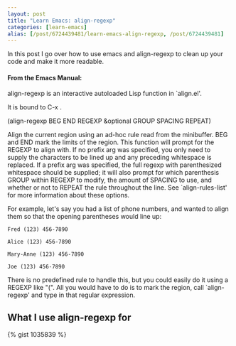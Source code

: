 ```yaml
---
layout: post
title: "Learn Emacs: align-regexp"
categories: [learn-emacs]
alias: [/post/6724439481/learn-emacs-align-regexp, /post/6724439481]
---
```


In this post I go over how to use emacs and align-regexp to clean up your code and make it more readable.

#### From the Emacs Manual:

align-regexp is an interactive autoloaded Lisp function in `align.el'.

It is bound to C-x .

(align-regexp BEG END REGEXP &optional GROUP SPACING REPEAT)

Align the current region using an ad-hoc rule read from the minibuffer. BEG and END mark the limits of the region. This function will prompt for the REGEXP to align with. If no prefix arg was specified, you only need to supply the characters to be lined up and any preceding whitespace is replaced. If a prefix arg was specified, the full regexp with parenthesized whitespace should be supplied; it will also prompt for which parenthesis GROUP within REGEXP to modify, the amount of SPACING to use, and whether or not to REPEAT the rule throughout the line. See `align-rules-list' for more information about these options.

For example, let's say you had a list of phone numbers, and wanted to align them so that the opening parentheses would line up:

    Fred (123) 456-7890
    
    Alice (123) 456-7890
    
    Mary-Anne (123) 456-7890
    
    Joe (123) 456-7890

There is no predefined rule to handle this, but you could easily do it using a
REGEXP like "(". All you would have to do is to mark the region, call `align-
regexp' and type in that regular expression.

## What I use align-regexp for

{% gist 1035839 %}

